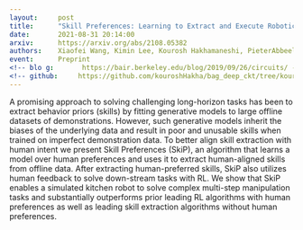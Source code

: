 ```yaml
---
layout:     post
title:      "Skill Preferences: Learning to Extract and Execute Robotic Skills from Human Feedback"
date:       2021-08-31 20:14:00
arxiv:      https://arxiv.org/abs/2108.05382
authors:    Xiaofei Wang, Kimin Lee, Kourosh Hakhamaneshi, PieterAbbeel, Michael Laskin
event:      Preprint
<!-- blo g:       https://bair.berkeley.edu/blog/2019/09/26/circuits/ -->
<!-- github:     https://github.com/kouroshHakha/bag_deep_ckt/tree/kourosh -->
---
```

A promising approach to solving challenging long-horizon tasks has been to extract behavior priors (skills) by fitting generative models to large offline datasets of demonstrations. However, such generative models inherit the biases of the underlying data and result in poor and unusable skills when trained on imperfect demonstration data. To better align skill extraction with human intent we present Skill Preferences (SkiP), an algorithm that learns a model over human preferences and uses it to extract human-aligned skills from offline data. After extracting human-preferred skills, SkiP also utilizes human feedback to solve down-stream tasks with RL. We show that SkiP enables a simulated kitchen robot to solve complex multi-step manipulation tasks and substantially outperforms prior leading RL algorithms with human preferences as well as leading skill extraction algorithms without human preferences.